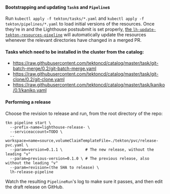 #### Bootstrapping and updating `Task`s and `Pipeline`s

Run `kubectl apply -f tekton/tasks/*.yaml` and `kubectl apply -f tekton/pipelines/*.yaml` to load initial versions of
the resources. Once they're in and the Lighthouse postsubmit is set properly, [the `lh-update-tekton-resources-pipeline`](https://github.com/jenkins-x/lighthouse/blob/master/tekton/pipelines/lh-update-tekton-resources-pipeline.yaml)
will automatically update the resources whenever the relevant directories have changed in a merged PR.

#### Tasks which need to be installed in the cluster from the catalog:
* https://raw.githubusercontent.com/tektoncd/catalog/master/task/git-batch-merge/0.2/git-batch-merge.yaml
* https://raw.githubusercontent.com/tektoncd/catalog/master/task/git-clone/0.2/git-clone.yaml
* https://raw.githubusercontent.com/tektoncd/catalog/master/task/kaniko/0.1/kaniko.yaml

#### Performing a release

Choose the revision to release and run, from the root directory of the repo:
```shell script
tkn pipeline start \
  --prefix-name=lighthouse-release- \
  --serviceaccount=TODO \
  --workspace=name=source,volumeClaimTemplateFile=./tekton/pvc/release-pvc.yaml \
  --param=version=0.1.1 \          # The new release, without the leading "v"
  --param=previous-version=0.1.0 \ # The previous release, also without the leading "v"
  --param=revision=(the SHA to release) \
  lh-release-pipeline
```

Watch the resulting `PipelineRun`'s log to make sure it passes, and then edit the draft release on GitHub.
